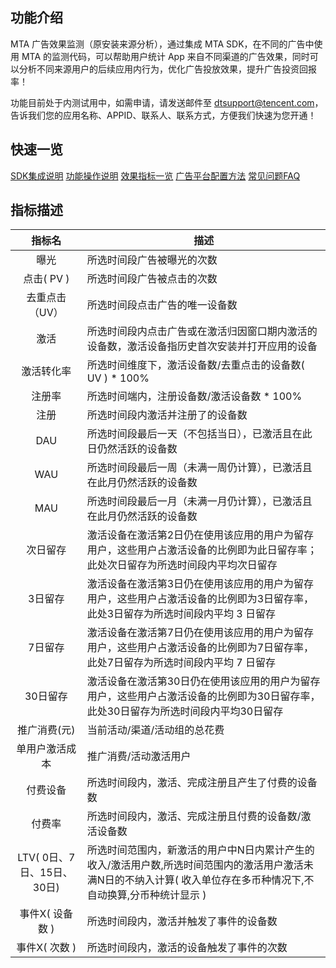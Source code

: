## 功能介绍
MTA 广告效果监测（原安装来源分析），通过集成 MTA SDK，在不同的广告中使用 MTA 的监测代码，可以帮助用户统计 App 来自不同渠道的广告效果，同时可以分析不同来源用户的后续应用内行为，优化广告投放效果，提升广告投资回报率！

功能目前处于内测试用中，如需申请，请发送邮件至 <a href="dtsupport@tencent.com">dtsupport@tencent.com</a>，告诉我们您的应用名称、APPID、联系人、联系方式，方便我们快速为您开通！

## 快速一览
[SDK集成说明]()
[功能操作说明]()
[效果指标一览]()
[广告平台配置方法]()
[常见问题FAQ]()
##  指标描述
|指标名|	描述|
| :-------: | ------ |
|曝光	|所选时间段广告被曝光的次数|
|点击( PV )|	所选时间段广告被点击的次数|
|去重点击（UV）	|所选时间段点击广告的唯一设备数|
|激活|	所选时间段内点击广告或在激活归因窗口期内激活的设备数，激活设备指历史首次安装并打开应用的设备|
|激活转化率	|所选时间维度下，激活设备数/去重点击的设备数( UV ) * 100%|
|注册率	|所选时间端内，注册设备数/激活设备数 * 100%|
|注册	|所选时间段内激活并注册了的设备数|
|DAU	|所选时间段最后一天（不包括当日），已激活且在此日仍然活跃的设备数|
|WAU	|所选时间段最后一周（未满一周仍计算），已激活且在此月仍然活跃的设备数|
|MAU	|所选时间段最后一月（未满一月仍计算），已激活且在此月仍然活跃的设备数|
|次日留存|	激活设备在激活第2日仍在使用该应用的用户为留存用户，这些用户占激活设备的比例即为此日留存率；此处次日留存为所选时间段内平均次日留存|
|3日留存	|激活设备在激活第3日仍在使用该应用的用户为留存用户，这些用户占激活设备的比例即为3日留存率，此处3日留存为所选时间段内平均 3 日留存|
|7日留存	|激活设备在激活第7日仍在使用该应用的用户为留存用户，这些用户占激活设备的比例即为7日留存率，此处7日留存为所选时间段内平均 7 日留存|
|30日留存|	激活设备在激活第30日仍在使用该应用的用户为留存用户，这些用户占激活设备的比例即为30日留存率，此处30日留存为所选时间段内平均30日留存|
|推广消费(元)	|当前活动/渠道/活动组的总花费|
|单用户激活成本	|推广消费/活动激活用户|
|付费设备	|所选时间段内，激活、完成注册且产生了付费的设备数|
|付费率	|所选时间段内，激活、完成注册且付费的设备数/激活设备数|
|LTV( 0日、7日、15日、30日)	|所选时间范围内，新激活的用户中N日内累计产生的收入/激活用户数,所选时间范围内的激活用户激活未满N日的不纳入计算( 收入单位存在多币种情况下,不自动换算,分币种统计显示 )|
|事件X( 设备数 )	|所选时间段内，激活并触发了事件的设备数|
|事件X( 次数 )|	所选时间段内，激活的设备触发了事件的次数|
